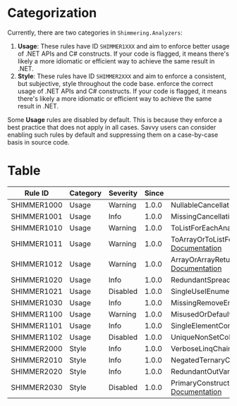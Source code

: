 # Categorization
Currently, there are two categories in `Shimmering.Analyzers`:
1. **Usage**: These rules have ID `SHIMMER1XXX` and aim to enforce better usage of .NET APIs and C# constructs. If your code is flagged, it means there's likely a more idiomatic or efficient way to achieve the same result in .NET.
2. **Style**: These rules have ID `SHIMMER2XXX` and aim to enforce a consistent, but subjective, style throughout the code base. enforce the correct usage of .NET APIs and C# constructs. If your code is flagged, it means there's likely a more idiomatic or efficient way to achieve the same result in .NET.

Some **Usage** rules are disabled by default. This is because they enforce a best practice that does not apply in all cases. Savvy users can consider enabling such rules by default and suppressing them on a case-by-case basis in source code.

# Table
  Rule ID   | Category | Severity | Since | Notes
------------|----------|----------|-------|-------
SHIMMER1000 |  Usage   | Warning  | 1.0.0 | NullableCancellationTokenAnalyzer, [Documentation](UsageRules/SHIMMER1000.md)
SHIMMER1001 |  Usage   |   Info   | 1.0.0 | MissingCancellationTokenAnalyzer, [Documentation](UsageRules/SHIMMER1001.md)
SHIMMER1010 |  Usage   | Warning  | 1.0.0 | ToListForEachAnalyzer, [Documentation](UsageRules/SHIMMER1010.md)
SHIMMER1011 |  Usage   | Warning  | 1.0.0 | ToArrayOrToListFollowedByEnumerableExtensionMethodAEnalyzer, [Documentation](UsageRules/SHIMMER1011.md)
SHIMMER1012 |  Usage   | Warning  | 1.0.0 | ArrayOrArrayReturningMethodFollowedByToArrayAnalyzer, [Documentation](UsageRules/SHIMMER1012.md)
SHIMMER1020 |  Usage   |   Info   | 1.0.0 | RedundantSpreadElementAnalyzer, [Documentation](UsageRules/SHIMMER1020.md)
SHIMMER1021 |  Usage   | Disabled | 1.0.0 | SingleUseIEnumerableMaterializationAnalyzer, [Documentation](UsageRules/SHIMMER1021.md)
SHIMMER1030 |  Usage   |   Info   | 1.0.0 | MissingRemoveEmptyEntriesAnalyzer, [Documentation](UsageRules/SHIMMER1030.md)
SHIMMER1100 |  Usage   |  Warning | 1.0.0 | MisusedOrDefaultAnalyzer, [Documentation](UsageRules/SHIMMER1100.md)
SHIMMER1101 |  Usage   |   Info   | 1.0.0 | SingleElementConcatAnalyzer, [Documentation](UsageRules/SHIMMER1101.md)
SHIMMER1102 |  Usage   | Disabled | 1.0.0 | UniqueNonSetCollectionAnalyzer, [Documentation](UsageRules/SHIMMER1102.md)
SHIMMER2000 |  Style   |   Info   | 1.0.0 | VerboseLinqChainAnalyzer, [Documentation](StyleRules/SHIMMER2000.md)
SHIMMER2010 |  Style   |   Info   | 1.0.0 | NegatedTernaryConditionAnalyzer, [Documentation](StyleRules/SHIMMER2010.md)
SHIMMER2020 |  Style   |   Info   | 1.0.0 | RedundantOutVariableAnalyzer, [Documentation](StyleRules/SHIMMER2020.md)
SHIMMER2030 |  Style   | Disabled | 1.0.0 | PrimaryConstructorParameterReassignmentAnalyzer, [Documentation](StyleRules/SHIMMER2030.md)